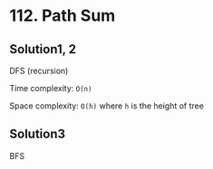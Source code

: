 # 112. Path Sum

## Solution1, 2

DFS (recursion)

Time complexity: `O(n)`

Space complexity: `O(h)` where `h` is the height of tree

## Solution3

BFS
